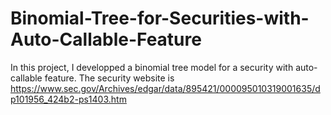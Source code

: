 # Binomial-Tree-for-Securities-with-Auto-Callable-Feature
In this project, I developped a binomial tree model for a security with auto-callable feature. The security website is https://www.sec.gov/Archives/edgar/data/895421/000095010319001635/dp101956_424b2-ps1403.htm
